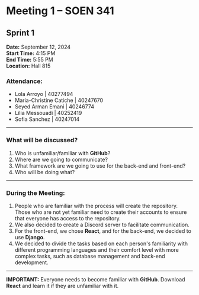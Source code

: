 # Meeting 1 – SOEN 341  
## Sprint 1

**Date:** September 12, 2024  
**Start Time:** 4:15 PM  
**End Time:** 5:55 PM  
**Location:** Hall 815

### Attendance:
- Lola Arroyo | 40277494
- Maria-Christine Catiche | 40247670
- Seyed Arman Emani | 40246774
- Lilia Messouadi | 40252419
- Sofia Sanchez | 40247014

---

### What will be discussed?
1. Who is unfamiliar/familiar with **GitHub**?
2. Where are we going to communicate?
3. What framework are we going to use for the back-end and front-end?
4. Who will be doing what?

---

### During the Meeting:
1. People who are familiar with the process will create the repository. Those who are not yet familiar need to create their accounts to ensure that everyone has access to the repository.
2. We also decided to create a Discord server to facilitate communication.
3. For the front-end, we chose **React**, and for the back-end, we decided to use **Django**.
4. We decided to divide the tasks based on each person's familiarity with different programming languages and their comfort level with more complex tasks, such as database management and back-end development.

---

**IMPORTANT:** Everyone needs to become familiar with **GitHub**. Download **React** and learn it if they are unfamiliar with it.
